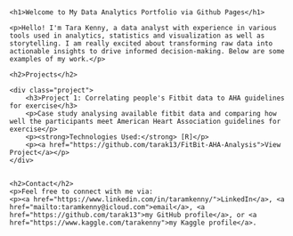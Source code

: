 


<html lang="en">
<head>
    <meta charset="UTF-8">
    <meta name="viewport" content="width=device-width, initial-scale=1.0">
    <title>Tara Kenny-Data Analytics Portfolio</title>
    <style>
        body {
            font-family: sans-serif;
            margin: 20px;
        }
        h1, h2 {
            color: #333;
        }
        .project {
            margin-bottom: 20px;
            border: 1px solid #ddd;
            padding: 15px;
            border-radius: 5px;
        }
        .project a {
            font-weight: bold;
            text-decoration: none;
            color: #007bff;
        }
        .project a:hover {
            text-decoration: underline;
        }
    </style>
</head>
<body>

    <h1>Welcome to My Data Analytics Portfolio via Github Pages</h1>

    <p>Hello! I'm Tara Kenny, a data analyst with experience in various tools used in analytics, statistics and visualization as well as storytelling. I am really excited about transforming raw data into actionable insights to drive informed decision-making. Below are some examples of my work.</p>

    <h2>Projects</h2>

    <div class="project">
        <h3>Project 1: Correlating people's Fitbit data to AHA guidelines for exercise</h3>
        <p>Case study analysing available fitbit data and comparing how well the participants meet American Heart Association guidelines for exercise</p>
        <p><strong>Technologies Used:</strong> [R]</p>
        <p><a href="https://github.com/tarak13/FitBit-AHA-Analysis">View Project</a></p>
    </div>

    
    <h2>Contact</h2>
    <p>Feel free to connect with me via: 
    <p><a href="https://www.linkedin.com/in/taramkenny/">LinkedIn</a>, <a href="mailto:taramkenny@icloud.com">email</a>, <a href="https://github.com/tarak13">my GitHub profile</a>, or <a href="https://www.kaggle.com/tarakenny">my Kaggle profile</a>.
    
    

</body>
</html>


